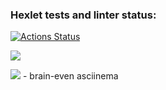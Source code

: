 ### Hexlet tests and linter status:
[![Actions Status](https://github.com/giantello12/python-project-49/actions/workflows/hexlet-check.yml/badge.svg)](https://github.com/giantello12/python-project-49/actions)

<a href="https://codeclimate.com/github/giantello12/python-project-49/maintainability"><img src="https://api.codeclimate.com/v1/badges/259cf238e5b3fc8f2e13/maintainability" /></a>

<a href="https://asciinema.org/a/PVqSVKYu0PsrbtGqmEm6q70d7" target="_blank"><img src="https://asciinema.org/a/PVqSVKYu0PsrbtGqmEm6q70d7.svg" /></a> - brain-even asciinema